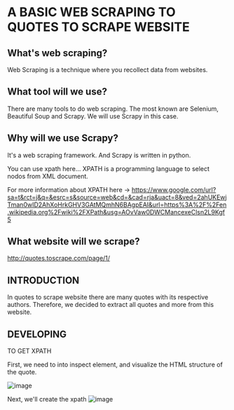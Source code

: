 <h1> A BASIC WEB SCRAPING TO QUOTES TO SCRAPE WEBSITE </h1>

<h2> What's web scraping? </h2>

Web Scraping is a technique where you recollect data from websites.

<h2> What tool will we use? </h2>

There are many tools to do web scraping. The most known are Selenium, Beautiful Soup and Scrapy.
We will use Scrapy in this case.

<h2> Why will we use Scrapy? </h2>

It's a web scraping framework. And Scrapy is written in python. 

You can use xpath here... XPATH is a programming language to select nodos from XML document. 

For more information about XPATH here -> https://www.google.com/url?sa=t&rct=j&q=&esrc=s&source=web&cd=&cad=rja&uact=8&ved=2ahUKEwjTman0wID2AhXoHrkGHV3GAtMQmhN6BAgpEAI&url=https%3A%2F%2Fen.wikipedia.org%2Fwiki%2FXPath&usg=AOvVaw0DWCMancexeClsn2L9Kgf5

<h2> What website will we scrape? </h2>

http://quotes.toscrape.com/page/1/

<h2> INTRODUCTION </h2>

In quotes to scrape website there are many quotes with its respective authors. Therefore, we decided to extract all quotes and more from this website.

<h2> DEVELOPING </h3>

</h3> TO GET XPATH </h3>

First, we need to into inspect element, and visualize the HTML structure of the quote. 

![image](https://user-images.githubusercontent.com/85772184/153972189-66975178-7540-4793-993c-a8bdfad32a5c.png)

Next, we'll create the xpath 
![image](https://user-images.githubusercontent.com/85772184/153972796-9da7bcdd-b437-4cd6-b0e4-c4b798ee245b.png)


